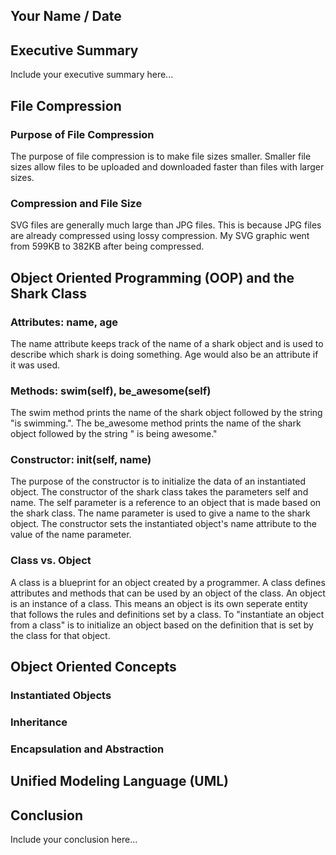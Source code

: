 ## Your Name / Date

## Executive Summary 
Include your executive summary here...

## File Compression
### Purpose of File Compression
The purpose of file compression is to make file sizes smaller. Smaller file sizes allow files to be uploaded and downloaded faster than files with larger sizes.
### Compression and File Size
SVG files are generally much large than JPG files. This is because JPG files are already compressed using lossy compression. My SVG graphic went from 599KB to 382KB after being compressed.

## Object Oriented Programming (OOP) and the Shark Class
### Attributes: name, age
The name attribute keeps track of the name of a shark object and is used to describe which shark is doing something. Age would also be an attribute if it was used.
### Methods: swim(self), be_awesome(self)
The swim method prints the name of the shark object followed by the string "is swimming.". The be_awesome method prints the name of the shark object followed by the string " is being awesome."
### Constructor: __init__(self, name)
The purpose of the constructor is to initialize the data of an instantiated object. The constructor of the shark class takes the parameters self and name. The self parameter is a reference to an object that is made based on the shark class. The name parameter is used to give a name to the shark object. The constructor sets the instantiated object's name attribute to the value of the name parameter.
### Class vs. Object
A class is a blueprint for an object created by a programmer. A class defines attributes and methods that can be used by an object of the class. An object is an instance of a class. This means an object is its own seperate entity that follows the rules and definitions set by a class. To "instantiate an object from a class" is to initialize an object based on the definition that is set by the class for that object.
## Object Oriented Concepts
### Instantiated Objects
### Inheritance
### Encapsulation and Abstraction

## Unified Modeling Language (UML)

## Conclusion
Include your conclusion here...
